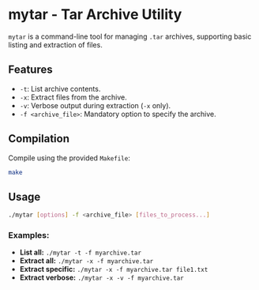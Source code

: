 # mytar - Tar Archive Utility

`mytar` is a command-line tool for managing `.tar` archives, supporting basic listing and extraction of files.

## Features

  * `-t`: List archive contents.
  * `-x`: Extract files from the archive.
  * `-v`: Verbose output during extraction (`-x` only).
  * `-f <archive_file>`: Mandatory option to specify the archive.

## Compilation

Compile using the provided `Makefile`:

```bash
make
```

## Usage

```bash
./mytar [options] -f <archive_file> [files_to_process...]
```

### Examples:

  * **List all:** `./mytar -t -f myarchive.tar`
  * **Extract all:** `./mytar -x -f myarchive.tar`
  * **Extract specific:** `./mytar -x -f myarchive.tar file1.txt`
  * **Extract verbose:** `./mytar -x -v -f myarchive.tar`
